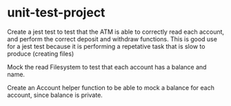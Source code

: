 # unit-test-project

Create a jest test to test that the ATM is able to correctly read each account, and perform the correct deposit and withdraw functions.
This is good use for a jest test because it is performing a repetative task that is slow to produce (creating files)


Mock the read Filesystem to test that each account has a balance and name.

Create an Account helper function to be able to mock a balance for each account, since balance is private.

